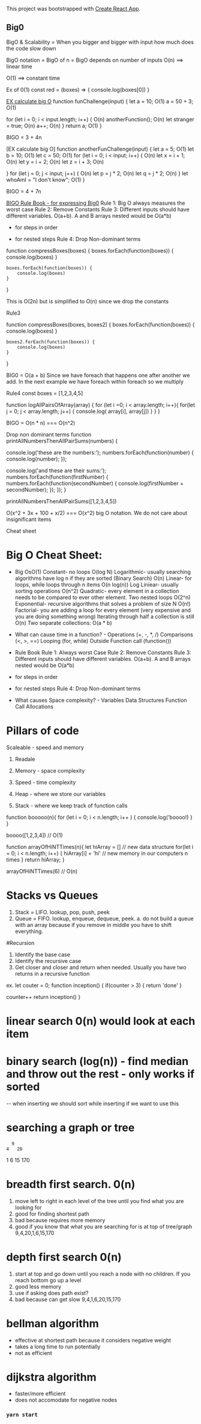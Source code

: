 This project was bootstrapped with [Create React App](https://github.com/facebook/create-react-app).

## Big0

BigO & Scalability = When you bigger and bigger with input how much does the code slow down

BigO notation = BigO of n = BigO depends on number of inputs
O(n) ==> linear time

O(1) ==> constant time

Ex of 0(1)
const red = (boxes) => {
    console.log(boxes[0])
}

[EX calculate big O]()
function funChallenge(input) {
  let a = 10; O(1)
  a = 50 + 3; O(1)

  for (let i = 0; i < input.length; i++) { O(n)
    anotherFunction(); O(n)
    let stranger = true; O(n)
    a++; O(n)
  }
  return a; O(1)
}

BIGO = 3 + 4n

[EX calculate big O]
function anotherFunChallenge(input) {
  let a = 5; O(1)
  let b = 10; O(1)
  let c = 50; O(1)
  for (let i = 0; i < input; i++) { O(n)
    let x = i + 1;  O(n)
    let y = i + 2;  O(n)
    let z = i + 3;  O(n)

  }
  for (let j = 0; j < input; j++) {  O(n)
    let p = j * 2;  O(n)
    let q = j * 2;  O(n)
  }
  let whoAmI = "I don't know"; O(1)
}

BIGO = 4 + 7n

[BIGO Rule Book - for expressing Big0]()
Rule 1: Big O always measures the worst case
Rule 2: Remove Constants
Rule 3: Different inputs should have different variables. O(a+b). A and B arrays nested would be
O(a*b)
+ for steps in order
* for nested steps
Rule 4: Drop Non-dominant terms

function compressBoxes(boxes) {
    boxes.forEach(function(boxes)) {
        console.log(boxes)
    }

    boxes.forEach(function(boxes)) {
        console.log(boxes)
    }
}

This is O(2n) but is simplified to O(n) since we drop the constants

Rule3

function compressBoxes(boxes, boxes2) {
    boxes.forEach(function(boxes)) {
        console.log(boxes)
    }

    boxes2.forEach(function(boxes)) {
        console.log(boxes)
    }
}

BIG0 = O(a + b) 
Since we have foreach that happens one after another we add. In the next example we have foreach within foreach so we multiply

Rule4
const boxes = [1,2,3,4,5]

function logAllPairsOfArray(array) {
    for (let i =0; i < array.length; i++){
        for(let j = 0; j < array.length; j++) {
            console.log( array[i], array[j])
        }
    }
}

BIGO = O(n * n) === O(n^2) 

Drop non dominant terms
function printAllNumbersThenAllPairSums(numbers) {

  console.log('these are the numbers:');
  numbers.forEach(function(number) {
    console.log(number);
  });

  console.log('and these are their sums:');
  numbers.forEach(function(firstNumber) {
    numbers.forEach(function(secondNumber) {
      console.log(firstNumber + secondNumber);
    });
  });
}

printAllNumbersThenAllPairSums([1,2,3,4,5])

O(x^2 + 3x + 100 + x/2) === O(x^2) big O notation. We do not care about insignificant items

Cheat sheet

# Big O Cheat Sheet:
- Big OsO(1) Constant- no loops
O(log N) Logarithmic- usually searching algorithms have log n if they are sorted (Binary Search)
O(n) Linear- for loops, while loops through n items
O(n log(n)) Log Liniear- usually sorting operations
O(n^2) Quadratic- every element in a collection needs to be compared to ever other element. Two
nested loops
O(2^n) Exponential- recursive algorithms that solves a problem of size N
O(n!) Factorial- you are adding a loop for every element (very expensive and you are doing something wrong)
Iterating through half a collection is still O(n)
Two separate collections: O(a * b)

- What can cause time in a function? -
Operations (+, -, *, /)
Comparisons (<, >, ==)
Looping (for, while)
Outside Function call (function())

- Rule Book
Rule 1: Always worst Case
Rule 2: Remove Constants
Rule 3: Different inputs should have different variables. O(a+b). A and B arrays nested would be
O(a*b)
+ for steps in order
* for nested steps
Rule 4: Drop Non-dominant terms

- What causes Space complexity? -
Variables
Data Structures
Function Call
Allocations

# Pillars of code

Scaleable - speed and memory

1. Readale
2. Memory - space complexity
3. Speed - time complexity

1. Heap - where we store our variables
2. Stack - where we keep track of function calls

function booooo(n){
  for (let i = 0; i < n.length; i++ ) {
    console.log('boooo!)
  }
}

boooo([1,2,3,4]) // O(1)

function arrayOfHiNTTimes(n){
  let hiArray = [] // new data structure
  for(let i = 0; i < n.length; i++) {
    hiArray[i] = 'hi' // new memory in our computers n times
  }
  return hiArray;
}

arrayOfHiNTTimes(6) // O(n)

# Stacks vs Queues
1. Stack = LIFO. lookup, pop, push, peek
2. Queue = FIFO. lookup, enqueue, dequeue, peek. 
  a. do not build a queue with an array because if you remove in middle you have to shift everything. 

#Recursion 
1. Identify the base case
2. Identify the recursive case
3. Get closer and closer and return when needed. Usually you have two returns in a recursive function

ex. 
let couter = 0;
function inception() {
  if(counter > 3) {
    return 'done'
  }

  counter++
  return inception()
} 

# linear search 0(n) would look at each item
# binary search (log(n)) - find median and throw out the rest - only works if sorted 
-- when inserting we should sort while inserting if we want to use this

# searching a graph or tree 
      9
    4   20
  1 6 15  170

# breadth first search. 0(n)
1. move left to right in each level of the tree until you find what you are looking for
2. good for finding shortest path
3. bad because requires more memory
4. good if you know that what you are searching for is at top of tree/graph
9,4,20,1,6,15,170
# depth first search 0(n)
1. start at top and go down until you reach a node with no children. If you reach bottom go up a level
2. good less memory
3. use if asking does path exist?
4. bad because can get slow 
9,4,1,6,20,15,170

# bellman algorithm
- effective at shortest path because it considers negative weight
- takes a long time to run potentially
- not as efficient
# dijkstra algorithm
- faster/more efficient
- does not accomodate for negative nodes
### `yarn start`

